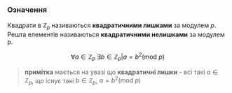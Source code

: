 ### Означення 
Квадрати в $\mathbb{Z}_p$ називаються __квадратичними лишками__ за модулем $p$. Решта елементiв називаються __квадратичними нелишками__ за модулем p.

$$\forall a \in \mathbb{Z}_p\text{ } \exists b \in \mathbb{Z}_p| a = b^2 (\text{mod }p)$$

> __примітка__ 
> мається на увазі що __квадратичні лишки__ - всі такі $a \in \mathbb{Z}_p$, що існує такі $b \in \mathbb{Z}_p$, $a = b^2 (\text{mod }p)$

